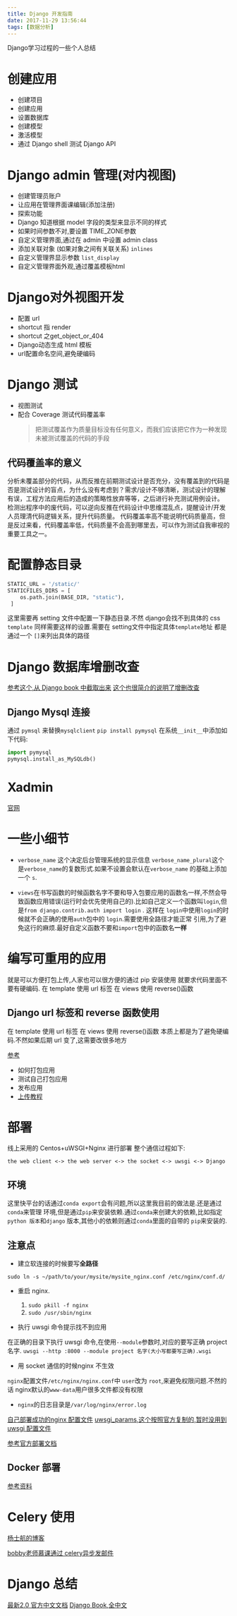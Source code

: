 ```yaml
---
title: Django 开发指南
date: 2017-11-29 13:56:44
tags: [数据分析]
---
```


Django学习过程的一些个人总结<!--more-->

# 创建应用

-   创建项目
-   创建应用
-   设置数据库
-   创建模型
-   激活模型
-   通过 Django shell 测试 Django API

# Django admin 管理(对内视图)

-   创建管理员账户
-   让应用在管理界面课编辑(添加注册)
-   探索功能
-   Django 知道根据 model 字段的类型来显示不同的样式
-   如果时间参数不对,要设置 TIME_ZONE参数
-   自定义管理界面,通过在 admin 中设置 admin  class
-   添加关联对象 (如果对象之间有关联关系) `inlines`
-   自定义管理界显示参数 `list_display`
-   自定义管理界面外观,通过覆盖模板html

# Django对外视图开发

-   配置 url
-   shortcut 指 render
-   shortcut 之get_object_or_404
-   Django动态生成 html 模板
-   url配置命名空间,避免硬编码

# Django 测试

-   视图测试
-   配合 Coverage 测试代码覆盖率
    > 把测试覆盖作为质量目标没有任何意义，而我们应该把它作为一种发现未被测试覆盖的代码的手段

## 代码覆盖率的意义

分析未覆盖部分的代码，从而反推在前期测试设计是否充分，没有覆盖到的代码是否是测试设计的盲点，为什么没有考虑到？需求/设计不够清晰，测试设计的理解有误，工程方法应用后的造成的策略性放弃等等，之后进行补充测试用例设计。
检测出程序中的废代码，可以逆向反推在代码设计中思维混乱点，提醒设计/开发人员理清代码逻辑关系，提升代码质量。
代码覆盖率高不能说明代码质量高，但是反过来看，代码覆盖率低，代码质量不会高到哪里去，可以作为测试自我审视的重要工具之一。

# 配置静态目录

```python
STATIC_URL = '/static/'
STATICFILES_DIRS = [
    os.path.join(BASE_DIR, "static"),
 ]
```

这里需要再 setting 文件中配置一下静态目录.不然 django会找不到具体的 css
 `template` 同样需要这样的设置.需要在 setting文件中指定具体`template`地址
 都是通过一个 `[]`来列出具体的路径

# Django 数据库增删改查

[参考这个,从 Django book 中截取出来](https://www.jianshu.com/p/1ee196312e3d)
[这个也很简介的说明了增删改查](http://www.runoob.com/django/django-model.html)

## Django Mysql 连接

通过 `pymsql` 来替换`mysqlclient`
`pip install pymysql`
在系统`__init__`中添加如下代码:

```python
import pymysql
pymysql.install_as_MySQLdb()
```

# Xadmin

[官网](http://sshwsfc.github.io/xadmin/)

# 一些小细节

-   `verbose_name` 这个决定后台管理系统的显示信息
    `verbose_name_plural`这个是`verbose_name`的复数形式.如果不设置会默认在`verbose_name`
    的基础上添加一个 `s`.

-   `views`在书写函数的时候函数名字不要和导入包要应用的函数名一样,不然会导致函数应用错误(运行时会优先使用自己的).比如自己定义一个函数叫`login`,但是`from django.contrib.auth import login` .
    这样在 `login`中使用`login`的时候就不会正确的使用`auth`包中的 `login`.需要使用全路径才能正常
    引用,为了避免这行的麻烦.最好自定义函数不要和`import`包中的函数名**一样**

# 编写可重用的应用

就是可以方便打包上传,人家也可以很方便的通过 pip 安装使用
就要求代码里面不要有硬编码.
在 template 使用 url 标签
在 views 使用 reverse()函数

## Django  url 标签和 reverse 函数使用

在 template 使用 url 标签
在 views 使用 reverse()函数
本质上都是为了避免硬编码.不然如果后期 url 变了,这需要改很多地方

[参考](http://www.cnblogs.com/ajianbeyourself/p/4937951.html)

-   如何打包应用
-   测试自己打包应用
-   发布应用
-   [上传教程](https://packaging.python.org/tutorials/distributing-packages/#uploading-your-project-to-pypi)

# 部署

线上采用的 Centos+uWSGI+Nginx 进行部署
整个通信过程如下:

    the web client <-> the web server <-> the socket <-> uwsgi <-> Django

## 环境

这里快平台的话通过`conda export`会有问题,所以这里我目前的做法是.还是通过`conda`来管理
环境,但是通过`pip`来安装依赖.通过`conda`来创建大的依赖,比如指定`python 版本`和`django`
版本,其他小的依赖则通过`conda`里面的自带的 `pip`来安装的.

## 注意点

-   建立软连接的时候要写**全路径**

`sudo ln -s ~/path/to/your/mysite/mysite_nginx.conf /etc/nginx/conf.d/`

-   重启 nginx.

    1.  `sudo pkill -f nginx`
    2.  `sudo /usr/sbin/nginx`

-   执行 uwsgi 命令提示找不到应用

在正确的目录下执行 uwsgi 命令,在使用`--module`参数时,对应的要写正确 project 名字.
`uwsgi --http :8000 --module project 名字(大小写都要写正确).wsgi`

-   用 socket 通信的时候nginx 不生效

`nginx`配置文件`/etc/nginx/nginx.conf`中 `user`改为 `root`,来避免权限问题.不然的话 nginx默认的`www-data`用户很多文件都没有权限

-   `nginx`的日志目录是`/var/log/nginx/error.log`

[自己部署成功的nginx 配置文件](https://zjsnowman.com/local/djangoAdvance_nginx.conf)
[uwsgi_params,这个按照官方复制的,暂时没用到](https://zjsnowman.com/local/uwsgin_params)
[uwsgi 配置文件](https://zjsnowman.com/local/django_advance_uwsgi.ini)

[参考官方部署文档](https://uwsgi.readthedocs.io/en/latest/tutorials/Django_and_nginx.html)

## Docker 部署

[参考资料](https://cloud.tencent.com/developer/column/1012)

# Celery 使用

[杨士航的博客](http://yshblog.com/subject/7)

[bobby老师慕课通过 celery异步发邮件](https://www.imooc.com/article/16164)

# Django 总结

[最新2.0 官方中文文档](https://docs.djangoproject.com/zh-hans/2.0/)
[Django Book,全中文](http://djangobook.py3k.cn/2.0/)
